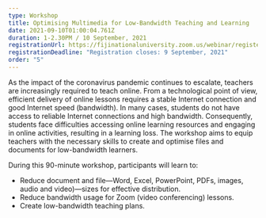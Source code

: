```yaml
---
type: Workshop
title: Optimising Multimedia for Low-Bandwidth Teaching and Learning
date: 2021-09-10T01:00:04.761Z
duration: 1-2.30PM / 10 September, 2021
registrationUrl: https://fijinationaluniversity.zoom.us/webinar/register/WN_yzWvJwhDTnq-nanm1tgfJw
registrationDeadline: "Registration closes: 9 September, 2021"
order: "5"
---
```

As the impact of the coronavirus pandemic continues to escalate, teachers are increasingly required to teach online. From a technological point of view, efficient delivery of online lessons requires a stable Internet connection and good Internet speed (bandwidth). In many cases, students do not have access to reliable Internet connections and high bandwidth. Consequently, students face difficulties accessing online learning resources and engaging in online activities, resulting in a learning loss. The workshop aims to equip teachers with the necessary skills to create and optimise files and documents for low-bandwidth learners.

During this 90-minute workshop, participants will learn to:

* Reduce document and file—Word, Excel, PowerPoint, PDFs, images, audio and video)—sizes for effective distribution.
* Reduce bandwidth usage for Zoom (video conferencing) lessons.
* Create low-bandwidth teaching plans.